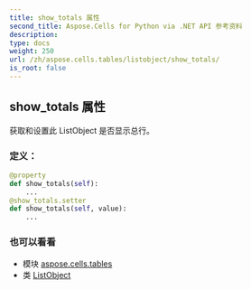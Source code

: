 ```yaml
---
title: show_totals 属性
second_title: Aspose.Cells for Python via .NET API 参考资料
description:
type: docs
weight: 250
url: /zh/aspose.cells.tables/listobject/show_totals/
is_root: false
---
```

## show_totals 属性

获取和设置此 ListObject 是否显示总行。
### 定义：
```python
@property
def show_totals(self):
    ...
@show_totals.setter
def show_totals(self, value):
    ...
```

### 也可以看看
* 模块 [aspose.cells.tables](../../)
* 类 [ListObject](/cells/python-net/zh/aspose.cells.tables/listobject)
